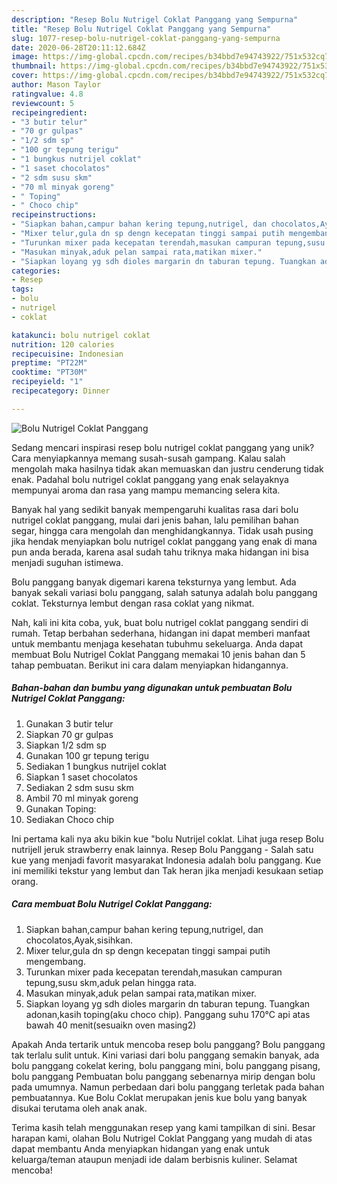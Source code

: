```yaml
---
description: "Resep Bolu Nutrigel Coklat Panggang yang Sempurna"
title: "Resep Bolu Nutrigel Coklat Panggang yang Sempurna"
slug: 1077-resep-bolu-nutrigel-coklat-panggang-yang-sempurna
date: 2020-06-28T20:11:12.684Z
image: https://img-global.cpcdn.com/recipes/b34bbd7e94743922/751x532cq70/bolu-nutrigel-coklat-panggang-foto-resep-utama.jpg
thumbnail: https://img-global.cpcdn.com/recipes/b34bbd7e94743922/751x532cq70/bolu-nutrigel-coklat-panggang-foto-resep-utama.jpg
cover: https://img-global.cpcdn.com/recipes/b34bbd7e94743922/751x532cq70/bolu-nutrigel-coklat-panggang-foto-resep-utama.jpg
author: Mason Taylor
ratingvalue: 4.8
reviewcount: 5
recipeingredient:
- "3 butir telur"
- "70 gr gulpas"
- "1/2 sdm sp"
- "100 gr tepung terigu"
- "1 bungkus nutrijel coklat"
- "1 saset chocolatos"
- "2 sdm susu skm"
- "70 ml minyak goreng"
- " Toping"
- " Choco chip"
recipeinstructions:
- "Siapkan bahan,campur bahan kering tepung,nutrigel, dan chocolatos,Ayak,sisihkan."
- "Mixer telur,gula dn sp dengn kecepatan tinggi sampai putih mengembang."
- "Turunkan mixer pada kecepatan terendah,masukan campuran tepung,susu skm,aduk pelan hingga rata."
- "Masukan minyak,aduk pelan sampai rata,matikan mixer."
- "Siapkan loyang yg sdh dioles margarin dn taburan tepung. Tuangkan adonan,kasih toping(aku choco chip). Panggang suhu 170°C api atas bawah 40 menit(sesuaikn oven masing2)"
categories:
- Resep
tags:
- bolu
- nutrigel
- coklat

katakunci: bolu nutrigel coklat 
nutrition: 120 calories
recipecuisine: Indonesian
preptime: "PT22M"
cooktime: "PT30M"
recipeyield: "1"
recipecategory: Dinner

---
```



![Bolu Nutrigel Coklat Panggang](https://img-global.cpcdn.com/recipes/b34bbd7e94743922/751x532cq70/bolu-nutrigel-coklat-panggang-foto-resep-utama.jpg)

Sedang mencari inspirasi resep bolu nutrigel coklat panggang yang unik? Cara menyiapkannya memang susah-susah gampang. Kalau salah mengolah maka hasilnya tidak akan memuaskan dan justru cenderung tidak enak. Padahal bolu nutrigel coklat panggang yang enak selayaknya mempunyai aroma dan rasa yang mampu memancing selera kita.

Banyak hal yang sedikit banyak mempengaruhi kualitas rasa dari bolu nutrigel coklat panggang, mulai dari jenis bahan, lalu pemilihan bahan segar, hingga cara mengolah dan menghidangkannya. Tidak usah pusing jika hendak menyiapkan bolu nutrigel coklat panggang yang enak di mana pun anda berada, karena asal sudah tahu triknya maka hidangan ini bisa menjadi suguhan istimewa.

Bolu panggang banyak digemari karena teksturnya yang lembut. Ada banyak sekali variasi bolu panggang, salah satunya adalah bolu panggang coklat. Teksturnya lembut dengan rasa coklat yang nikmat.


Nah, kali ini kita coba, yuk, buat bolu nutrigel coklat panggang sendiri di rumah. Tetap berbahan sederhana, hidangan ini dapat memberi manfaat untuk membantu menjaga kesehatan tubuhmu sekeluarga. Anda dapat membuat Bolu Nutrigel Coklat Panggang memakai 10 jenis bahan dan 5 tahap pembuatan. Berikut ini cara dalam menyiapkan hidangannya.

<!--inarticleads1-->

##### Bahan-bahan dan bumbu yang digunakan untuk pembuatan Bolu Nutrigel Coklat Panggang:

1. Gunakan 3 butir telur
1. Siapkan 70 gr gulpas
1. Siapkan 1/2 sdm sp
1. Gunakan 100 gr tepung terigu
1. Sediakan 1 bungkus nutrijel coklat
1. Siapkan 1 saset chocolatos
1. Sediakan 2 sdm susu skm
1. Ambil 70 ml minyak goreng
1. Gunakan  Toping:
1. Sediakan  Choco chip


Ini pertama kali nya aku bikin kue &#34;bolu Nutrijel coklat. Lihat juga resep Bolu nutrijell jeruk strawberry enak lainnya. Resep Bolu Panggang - Salah satu kue yang menjadi favorit masyarakat Indonesia adalah bolu panggang. Kue ini memiliki tekstur yang lembut dan Tak heran jika menjadi kesukaan setiap orang. 

<!--inarticleads2-->

##### Cara membuat Bolu Nutrigel Coklat Panggang:

1. Siapkan bahan,campur bahan kering tepung,nutrigel, dan chocolatos,Ayak,sisihkan.
1. Mixer telur,gula dn sp dengn kecepatan tinggi sampai putih mengembang.
1. Turunkan mixer pada kecepatan terendah,masukan campuran tepung,susu skm,aduk pelan hingga rata.
1. Masukan minyak,aduk pelan sampai rata,matikan mixer.
1. Siapkan loyang yg sdh dioles margarin dn taburan tepung. Tuangkan adonan,kasih toping(aku choco chip). Panggang suhu 170°C api atas bawah 40 menit(sesuaikn oven masing2)


Apakah Anda tertarik untuk mencoba resep bolu panggang? Bolu panggang tak terlalu sulit untuk. Kini variasi dari bolu panggang semakin banyak, ada bolu panggang cokelat kering, bolu panggang mini, bolu panggang pisang, bolu panggang Pembuatan bolu panggang sebenarnya mirip dengan bolu pada umumnya. Namun perbedaan dari bolu panggang terletak pada bahan pembuatannya. Kue Bolu Coklat merupakan jenis kue bolu yang banyak disukai terutama oleh anak anak. 

Terima kasih telah menggunakan resep yang kami tampilkan di sini. Besar harapan kami, olahan Bolu Nutrigel Coklat Panggang yang mudah di atas dapat membantu Anda menyiapkan hidangan yang enak untuk keluarga/teman ataupun menjadi ide dalam berbisnis kuliner. Selamat mencoba!
